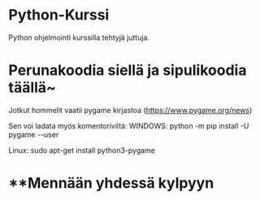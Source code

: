 # Python-Kurssi

Python ohjelmointi kurssilla tehtyjä juttuja.

# Perunakoodia siellä ja sipulikoodia täällä~


Jotkut hommelit vaatii pygame kirjastoa (https://www.pygame.org/news)

Sen voi ladata myös komentoriviltä:
WINDOWS: python -m pip install -U pygame --user

Linux: sudo apt-get install python3-pygame


# **Mennään yhdessä kylpyyn

